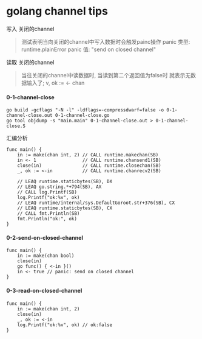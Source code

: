 # golang channel tips 

写入 关闭的channel
> 测试表明当向关闭的channel中写入数据时会触发painc操作
> panic 类型: runtime.plainError
> panic 值: "send on closed channel"

读取 关闭的channel
> 当往关闭的channel中读数据时, 当读到第二个返回值为false时 就表示无数据输入了;
> v, ok := <- chan

#### 0-1-channel-close

```
go build -gcflags "-N -l" -ldflags=-compressdwarf=false -o 0-1-channel-close.out 0-1-channel-close.go
go tool objdump -s "main.main" 0-1-channel-close.out > 0-1-channel-close.S
```

汇编分析
```
func main() {
	in := make(chan int, 2) // CALL runtime.makechan(SB)
	in <- 1                 // CALL runtime.chansend1(SB)
	close(in)               // CALL runtime.closechan(SB)
	_, ok := <-in           // CALL runtime.chanrecv2(SB)

	// LEAQ runtime.staticbytes(SB), DX
	// LEAQ go.string.*+794(SB), AX
	// CALL log.Printf(SB)
	log.Printf("ok:%v", ok)
	// LEAQ runtime/internal/sys.DefaultGoroot.str+376(SB), CX
	// LEAQ runtime.staticbytes(SB), CX
	// CALL fmt.Println(SB)
	fmt.Println("ok:", ok)
}
```

#### 0-2-send-on-closed-channel
```
func main() {
	in := make(chan bool)
	close(in)
	go func() { <-in }()
	in <- true // panic: send on closed channel
}
```

#### 0-3-read-on-closed-channel
```
func main() {
	in := make(chan int, 2)
	close(in)
	_, ok := <-in
	log.Printf("ok:%v", ok) // ok:false
}
```
